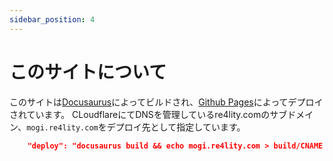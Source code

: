 ```yaml
---
sidebar_position: 4
---
```


# このサイトについて

このサイトは[Docusaurus](https://docusaurus.io/)によってビルドされ、[Github Pages](https://docs.github.com/ja/pages/getting-started-with-github-pages/about-github-pages)によってデプロイされています。
CLoudflareにてDNSを管理しているre4lity.comのサブドメイン、`mogi.re4lity.com`をデプロイ先として指定しています。

```json
    "deploy": "docusaurus build && echo mogi.re4lity.com > build/CNAME && gh-pages -d build",
```
